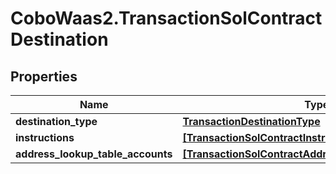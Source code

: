 # CoboWaas2.TransactionSolContractDestination

## Properties

Name | Type | Description | Notes
------------ | ------------- | ------------- | -------------
**destination_type** | [**TransactionDestinationType**](TransactionDestinationType.md) |  | 
**instructions** | [**[TransactionSolContractInstruction]**](TransactionSolContractInstruction.md) |  | [optional] 
**address_lookup_table_accounts** | [**[TransactionSolContractAddressLookupTableAccount]**](TransactionSolContractAddressLookupTableAccount.md) |  | [optional] 


